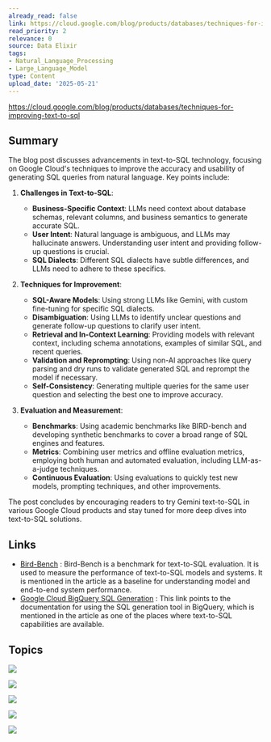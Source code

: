 ```yaml
---
already_read: false
link: https://cloud.google.com/blog/products/databases/techniques-for-improving-text-to-sql
read_priority: 2
relevance: 0
source: Data Elixir
tags:
- Natural_Language_Processing
- Large_Language_Model
type: Content
upload_date: '2025-05-21'
---
```


https://cloud.google.com/blog/products/databases/techniques-for-improving-text-to-sql
## Summary

The blog post discusses advancements in text-to-SQL technology, focusing on Google Cloud's techniques to improve the accuracy and usability of generating SQL queries from natural language. Key points include:

1. **Challenges in Text-to-SQL**:
   - **Business-Specific Context**: LLMs need context about database schemas, relevant columns, and business semantics to generate accurate SQL.
   - **User Intent**: Natural language is ambiguous, and LLMs may hallucinate answers. Understanding user intent and providing follow-up questions is crucial.
   - **SQL Dialects**: Different SQL dialects have subtle differences, and LLMs need to adhere to these specifics.

2. **Techniques for Improvement**:
   - **SQL-Aware Models**: Using strong LLMs like Gemini, with custom fine-tuning for specific SQL dialects.
   - **Disambiguation**: Using LLMs to identify unclear questions and generate follow-up questions to clarify user intent.
   - **Retrieval and In-Context Learning**: Providing models with relevant context, including schema annotations, examples of similar SQL, and recent queries.
   - **Validation and Reprompting**: Using non-AI approaches like query parsing and dry runs to validate generated SQL and reprompt the model if necessary.
   - **Self-Consistency**: Generating multiple queries for the same user question and selecting the best one to improve accuracy.

3. **Evaluation and Measurement**:
   - **Benchmarks**: Using academic benchmarks like BIRD-bench and developing synthetic benchmarks to cover a broad range of SQL engines and features.
   - **Metrics**: Combining user metrics and offline evaluation metrics, employing both human and automated evaluation, including LLM-as-a-judge techniques.
   - **Continuous Evaluation**: Using evaluations to quickly test new models, prompting techniques, and other improvements.

The post concludes by encouraging readers to try Gemini text-to-SQL in various Google Cloud products and stay tuned for more deep dives into text-to-SQL solutions.
## Links

- [Bird-Bench](https://bird-bench.github.io/) : Bird-Bench is a benchmark for text-to-SQL evaluation. It is used to measure the performance of text-to-SQL models and systems. It is mentioned in the article as a baseline for understanding model and end-to-end system performance.
- [Google Cloud BigQuery SQL Generation](https://cloud.google.com/bigquery/docs/write-sql-gemini#use_the_sql_generation_tool) : This link points to the documentation for using the SQL generation tool in BigQuery, which is mentioned in the article as one of the places where text-to-SQL capabilities are available.

## Topics

![](topics/Concept/LLM%20as%20a%20judge)

![](topics/Concept/In%20context%20learning)

![](topics/Concept/Self%20consistency)

![](topics/Concept/Disambiguation)

![](topics/Concept/Text%20to%20SQL)